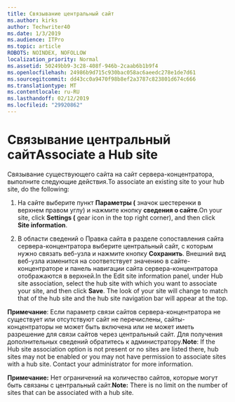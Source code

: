 ```yaml
---
title: Связывание центральный сайт
ms.author: kirks
author: Techwriter40
ms.date: 1/3/2019
ms.audience: ITPro
ms.topic: article
ROBOTS: NOINDEX, NOFOLLOW
localization_priority: Normal
ms.assetid: 50249bb9-3c28-408f-946b-2caab6b1b9f4
ms.openlocfilehash: 24986b9d715c930bac058ac6aeedc278e1de7d61
ms.sourcegitcommit: dd43cc0a9470f98b8ef2a3787c823801d674c666
ms.translationtype: MT
ms.contentlocale: ru-RU
ms.lasthandoff: 02/12/2019
ms.locfileid: "29920862"
---
```

# <a name="associate-a-hub-site"></a><span data-ttu-id="e3395-102">Связывание центральный сайт</span><span class="sxs-lookup"><span data-stu-id="e3395-102">Associate a Hub site</span></span>

<span data-ttu-id="e3395-103">Связывание существующего сайта на сайт сервера-концентратора, выполните следующие действия.</span><span class="sxs-lookup"><span data-stu-id="e3395-103">To associate an existing site to your hub site, do the following:</span></span>
  
1. <span data-ttu-id="e3395-104">На сайте выберите пункт **Параметры (** значок шестеренки в верхнем правом углу) и нажмите кнопку **сведения о сайте**.</span><span class="sxs-lookup"><span data-stu-id="e3395-104">On your site, click **Settings (** gear icon in the top right corner), and then click **Site information**.</span></span> 
    
2. <span data-ttu-id="e3395-p101">В области сведений о Правка сайта в разделе сопоставления сайта сервера-концентратора выберите центральный сайт, с которым нужно связать веб-узла и нажмите кнопку **Сохранить**. Внешний вид веб-узла изменится на соответствует значению в сайте-концентраторе и панель навигации сайта сервера-концентратора отображаются в верхней.</span><span class="sxs-lookup"><span data-stu-id="e3395-p101">In the Edit site information panel, under Hub site association, select the hub site with which you want to associate your site, and then click **Save**. The look of your site will change to match that of the hub site and the hub site navigation bar will appear at the top.</span></span> 
    
 <span data-ttu-id="e3395-p102">**Примечание**: Если параметр связи сайтов сервера-концентратора не существует или отсутствуют сайт не перечислены, сайты-концентраторы не может быть включена или не может иметь разрешение для связи сайтов через центральный сайт. Для получения дополнительных сведений обратитесь к администратору.</span><span class="sxs-lookup"><span data-stu-id="e3395-p102">**Note**: If the Hub site association option is not present or no sites are listed there, hub sites may not be enabled or you may not have permission to associate sites with a hub site. Contact your administrator for more information.</span></span> 
  
 <span data-ttu-id="e3395-109">**Примечание:** Нет ограничений на количество сайтов, которые могут быть связаны с центральный сайт.</span><span class="sxs-lookup"><span data-stu-id="e3395-109">**Note:** There is no limit on the number of sites that can be associated with a hub site.</span></span> 
  

